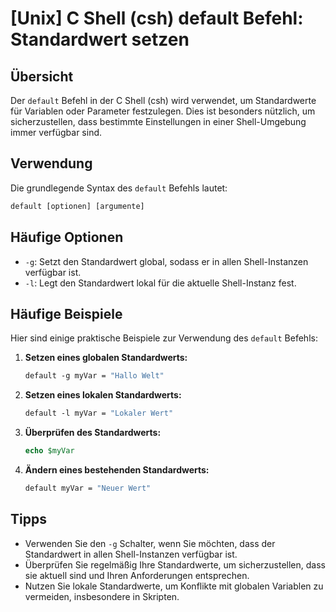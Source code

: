 # [Unix] C Shell (csh) default Befehl: Standardwert setzen

## Übersicht
Der `default` Befehl in der C Shell (csh) wird verwendet, um Standardwerte für Variablen oder Parameter festzulegen. Dies ist besonders nützlich, um sicherzustellen, dass bestimmte Einstellungen in einer Shell-Umgebung immer verfügbar sind.

## Verwendung
Die grundlegende Syntax des `default` Befehls lautet:

```csh
default [optionen] [argumente]
```

## Häufige Optionen
- `-g`: Setzt den Standardwert global, sodass er in allen Shell-Instanzen verfügbar ist.
- `-l`: Legt den Standardwert lokal für die aktuelle Shell-Instanz fest.

## Häufige Beispiele
Hier sind einige praktische Beispiele zur Verwendung des `default` Befehls:

1. **Setzen eines globalen Standardwerts:**
   ```csh
   default -g myVar = "Hallo Welt"
   ```

2. **Setzen eines lokalen Standardwerts:**
   ```csh
   default -l myVar = "Lokaler Wert"
   ```

3. **Überprüfen des Standardwerts:**
   ```csh
   echo $myVar
   ```

4. **Ändern eines bestehenden Standardwerts:**
   ```csh
   default myVar = "Neuer Wert"
   ```

## Tipps
- Verwenden Sie den `-g` Schalter, wenn Sie möchten, dass der Standardwert in allen Shell-Instanzen verfügbar ist.
- Überprüfen Sie regelmäßig Ihre Standardwerte, um sicherzustellen, dass sie aktuell sind und Ihren Anforderungen entsprechen.
- Nutzen Sie lokale Standardwerte, um Konflikte mit globalen Variablen zu vermeiden, insbesondere in Skripten.